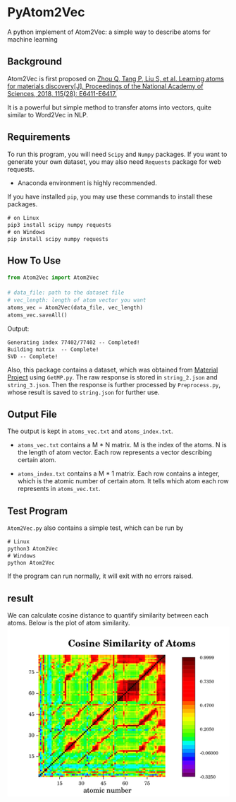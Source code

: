 # PyAtom2Vec
A python implement of Atom2Vec: a simple way to describe atoms for machine learning

## Background
Atom2Vec is first proposed on [Zhou Q, Tang P, Liu S, et al. Learning atoms for materials discovery[J]. Proceedings of the National Academy of Sciences, 2018, 115(28): E6411-E6417.](https://www.pnas.org/content/115/28/E6411#page)

It is a powerful but simple method to transfer atoms into vectors, quite similar to Word2Vec in NLP.

## Requirements
To run this program, you will need ```Scipy``` and ```Numpy``` packages. If you want to generate your own dataset, you may also need ```Requests``` package for web requests.

* Anaconda environment is highly recommended.

If you have installed ```pip```, you may use these commands to install these packages.
```shell
# on Linux
pip3 install scipy numpy requests
# on Windows
pip install scipy numpy requests
```

## How To Use
```python
from Atom2Vec import Atom2Vec

# data_file: path to the dataset file
# vec_length: length of atom vector you want
atoms_vec = Atom2Vec(data_file, vec_length)
atoms_vec.saveAll()
```
Output:
```
Generating index 77402/77402 -- Completed!
Building matrix  -- Complete!
SVD -- Complete!
```

Also, this package contains a dataset, which was obtained from [Material Project](https://materialsproject.org/) using  ```GetMP.py```. The raw response is stored in ```string_2.json``` and ```string_3.json```. Then the response is further processed by ```Preprocess.py```, whose result is saved to ```string.json``` for further use.

## Output File
The output is kept in ```atoms_vec.txt``` and ```atoms_index.txt```.

* ```atoms_vec.txt``` contains a M * N matrix. M is the index of the atoms. N is the length of atom vector. Each row represents a vector describing certain atom.

* ```atoms_index.txt``` contains a M * 1 matrix. Each row contains a integer, which is the atomic number of certain atom. It tells which atom each row represents in ```atoms_vec.txt```. 

## Test Program
```Atom2Vec.py``` also contains a simple test, which can be run by
```shell
# Linux
python3 Atom2Vec
# Windows
python Atom2Vec
```
If the program can run normally, it will exit with no errors raised.

## result
We can calculate cosine distance to quantify similarity between each atoms. Below is the plot of atom similarity.
![similarity](./similarity.svg)
